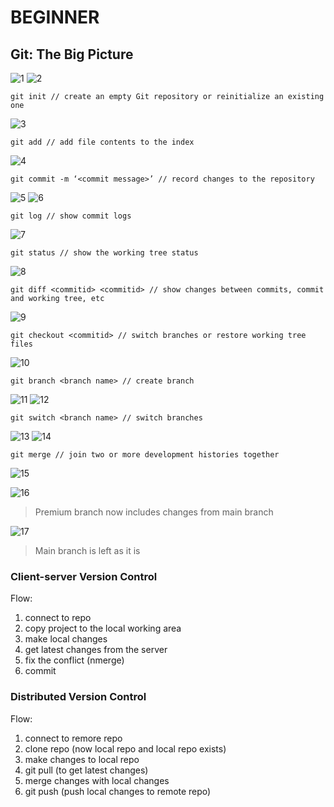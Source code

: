 # **BEGINNER**

## **Git: The Big Picture**

![1](imgs/1.png)
![2](imgs/2.png)

```
git init // create an empty Git repository or reinitialize an existing one
```

![3](imgs/3.png)

```
git add // add file contents to the index
```

![4](imgs/4.png)

```
git commit -m ‘<commit message>’ // record changes to the repository
```

![5](imgs/5.png)
![6](imgs/6.png)

```
git log // show commit logs
```

![7](imgs/7.png)

```
git status // show the working tree status
```

![8](imgs/8.png)

```
git diff <commitid> <commitid> // show changes between commits, commit and working tree, etc
```

![9](imgs/9.png)

```
git checkout <commitid> // switch branches or restore working tree files
```

![10](imgs/10.png)

```
git branch <branch name> // create branch
```

![11](imgs/11.png)
![12](imgs/12.png)

```
git switch <branch name> // switch branches
```

![13](imgs/13.png)
![14](imgs/14.png)

```
git merge // join two or more development histories together
```

![15](imgs/15.png)

![16](imgs/16.png)

> Premium branch now includes changes from main branch

![17](imgs/17.png)

> Main branch is left as it is

### Client-server Version Control

Flow:

1. connect to repo
2. copy project to the local working area
3. make local changes
4. get latest changes from the server
5. fix the conflict (nmerge)
6. commit

### Distributed Version Control

Flow:

1. connect to remore repo
2. clone repo (now local repo and local repo exists)
3. make changes to local repo
4. git pull (to get latest changes)
5. merge changes with local changes
6. git push (push local changes to remote repo)
